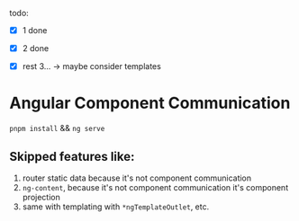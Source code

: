 todo:<br>
- [x] 1 done
- [x] 2 done
- [x] rest 3... -> maybe consider templates


# Angular Component Communication

`pnpm install` && `ng serve`

## Skipped features like:
1. router static data because it's not component communication <br>
2. `ng-content`, because it's not component communication it's component projection
3. same with templating with `*ngTemplateOutlet`, etc.

